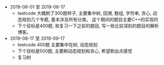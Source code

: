- 2019-06-01 至 2019-08-17
    - leetcode 大概刷了300题样子, 主要集中树, 回溯, 数组, 字符串, 贪心, 动态规划几个专题, 基本涉及所有分类。
    这个期间的题目主要C++的实现的
    - 下个目标是400题, 和复习一下之前的题目, 写一些比较深刻的题目的解析博客。
- 2019-08-17 至 2019-09-17
    - leetcode 400题 主要集中在树, 动态规划
    - 下个目标是500题, 主要刷动态规划和贪心, 希望刷出点感觉
    - 复习树
